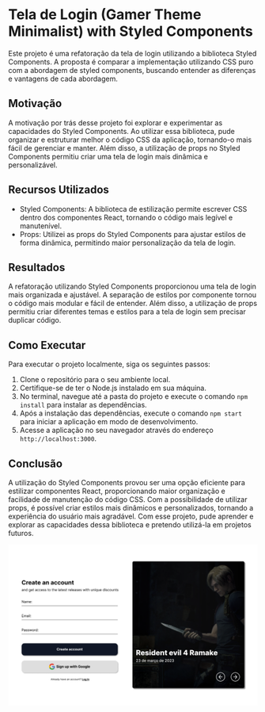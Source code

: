 # Tela de Login (Gamer Theme Minimalist) with Styled Components

Este projeto é uma refatoração da tela de login utilizando a biblioteca Styled Components. A proposta é comparar a implementação utilizando CSS puro com a abordagem de styled components, buscando entender as diferenças e vantagens de cada abordagem.

## Motivação

A motivação por trás desse projeto foi explorar e experimentar as capacidades do Styled Components. Ao utilizar essa biblioteca, pude organizar e estruturar melhor o código CSS da aplicação, tornando-o mais fácil de gerenciar e manter. Além disso, a utilização de props no Styled Components permitiu criar uma tela de login mais dinâmica e personalizável.

## Recursos Utilizados

- Styled Components: A biblioteca de estilização permite escrever CSS dentro dos componentes React, tornando o código mais legível e manutenível.
- Props: Utilizei as props do Styled Components para ajustar estilos de forma dinâmica, permitindo maior personalização da tela de login.

## Resultados

A refatoração utilizando Styled Components proporcionou uma tela de login mais organizada e ajustável. A separação de estilos por componente tornou o código mais modular e fácil de entender. Além disso, a utilização de props permitiu criar diferentes temas e estilos para a tela de login sem precisar duplicar código.

## Como Executar

Para executar o projeto localmente, siga os seguintes passos:

1. Clone o repositório para o seu ambiente local.
2. Certifique-se de ter o Node.js instalado em sua máquina.
3. No terminal, navegue até a pasta do projeto e execute o comando `npm install` para instalar as dependências.
4. Após a instalação das dependências, execute o comando `npm start` para iniciar a aplicação em modo de desenvolvimento.
5. Acesse a aplicação no seu navegador através do endereço `http://localhost:3000`.

## Conclusão

A utilização do Styled Components provou ser uma opção eficiente para estilizar componentes React, proporcionando maior organização e facilidade de manutenção do código CSS. Com a possibilidade de utilizar props, é possível criar estilos mais dinâmicos e personalizados, tornando a experiência do usuário mais agradável. Com esse projeto, pude aprender e explorar as capacidades dessa biblioteca e pretendo utilizá-la em projetos futuros.

![Tela de login](public/Imgs/Capa.png)
